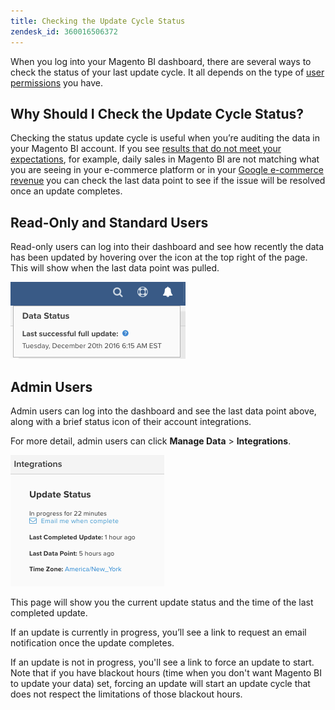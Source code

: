 ```yaml
---
title: Checking the Update Cycle Status
zendesk_id: 360016506372
---
```


When you log into your Magento BI dashboard, there are several ways to check the status of your last update cycle. It all depends on the type of [user permissions](../administrator/user-management/user-management.md) you have.

## Why Should I Check the Update Cycle Status?

Checking the status update cycle is useful when you’re auditing the data in your Magento BI account. If you see [results that do not meet your expectations](../data-analyst/data-warehouse-mgr/data-and-updates-faq.md), for example, daily sales in Magento BI are not matching what you are seeing in your e-commerce platform or in your [Google e-commerce revenue](https://support.magento.com/hc/en-us/articles/360016505232) you can check the last data point to see if the issue will be resolved once an update completes.

## Read-Only and Standard Users

Read-only users can log into their dashboard and see how recently the data has been updated by hovering over the icon at the top right of the page. This will show when the last data point was pulled.

![](../assets/2016-12-20_1120.png)

## Admin Users

Admin users can log into the dashboard and see the last data point above, along with a brief status icon of their account integrations.

For more detail, admin users can click **Manage Data** &gt; **Integrations**.

![](../assets/2016-12-20_1123.png)

This page will show you the current update status and the time of the last completed update.

If an update is currently in progress, you’ll see a link to request an email notification once the update completes.

If an update is not in progress, you'll see a link to force an update to start. Note that if you have blackout hours (time when you don't want Magento BI to update your data) set, forcing an update will start an update cycle that does not respect the limitations of those blackout hours.
